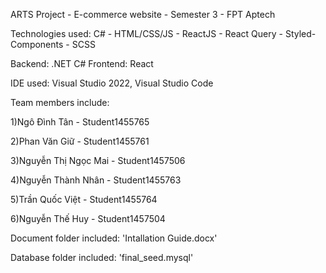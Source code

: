 ARTS Project - E-commerce website - Semester 3 - FPT Aptech

Technologies used: C# - HTML/CSS/JS - ReactJS - React Query - Styled-Components - SCSS

Backend: .NET C#
Frontend: React

IDE used: Visual Studio 2022, Visual Studio Code

Team members include:

1)Ngô Đình Tân - Student1455765

2)Phan Văn Giữ - Student1455761

3)Nguyễn Thị Ngọc Mai - Student1457506

4)Nguyễn Thành Nhân - Student1455763

5)Trần Quốc Việt - Student1455764

6)Nguyễn Thế Huy - Student1457504

Document folder included: 'Intallation Guide.docx'

Database folder included: 'final_seed.mysql'

